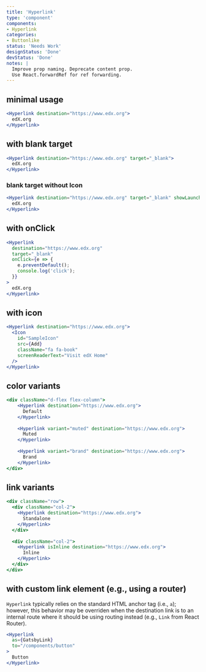 ```yaml
---
title: 'Hyperlink'
type: 'component'
components:
- Hyperlink
categories:
- Buttonlike
status: 'Needs Work'
designStatus: 'Done'
devStatus: 'Done'
notes: |
  Improve prop naming. Deprecate content prop.
  Use React.forwardRef for ref forwarding.
---
```


## minimal usage

```jsx live
<Hyperlink destination="https://www.edx.org">
  edX.org
</Hyperlink>
```

## with blank target

```jsx live
<Hyperlink destination="https://www.edx.org" target="_blank">
  edX.org
</Hyperlink>
```

### blank target without Icon

```jsx live
<Hyperlink destination="https://www.edx.org" target="_blank" showLaunchIcon={false}>
  edX.org
</Hyperlink>
```

## with onClick

```jsx live
<Hyperlink
  destination="https://www.edx.org"
  target="_blank"
  onClick={e => {
    e.preventDefault();
    console.log('click');
  }}
>
  edX.org
</Hyperlink>
```

## with icon

```jsx live
<Hyperlink destination="https://www.edx.org">
  <Icon
    id="SampleIcon"
    src={Add}
    className="fa fa-book"
    screenReaderText="Visit edX Home"
  />
</Hyperlink>
```

## color variants

```jsx live
<div className="d-flex flex-column">
    <Hyperlink destination="https://www.edx.org">
      Default
    </Hyperlink>
    
    <Hyperlink variant="muted" destination="https://www.edx.org">
      Muted
    </Hyperlink>
    
    <Hyperlink variant="brand" destination="https://www.edx.org">
      Brand
    </Hyperlink>
</div>
```

## link variants

```jsx live
<div className="row">
  <div className="col-2">
    <Hyperlink destination="https://www.edx.org">
      Standalone
    </Hyperlink>
  </div>
    
  <div className="col-2">
    <Hyperlink isInline destination="https://www.edx.org">
      Inline
    </Hyperlink>
  </div>
</div>
```

## with custom link element (e.g., using a router)

``Hyperlink`` typically relies on the standard HTML anchor tag (i.e., ``a``); however, this behavior may be overriden when the destination link is to an internal route where it should be using routing instead (e.g., ``Link`` from React Router).

```jsx live
<Hyperlink
  as={GatsbyLink}
  to="/components/button"
>
  Button
</Hyperlink>
```